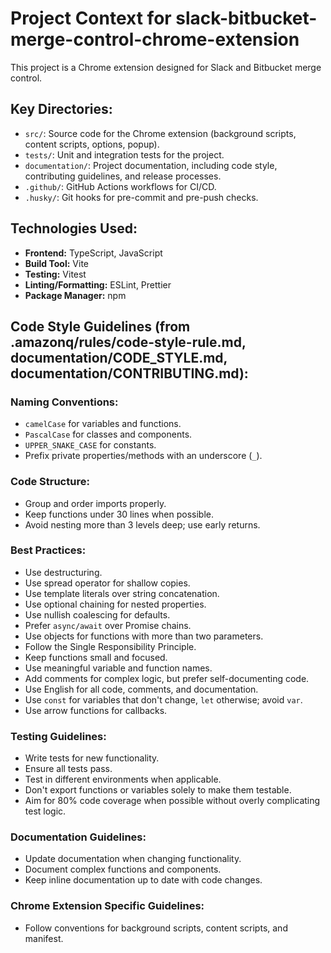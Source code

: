 # Project Context for slack-bitbucket-merge-control-chrome-extension

This project is a Chrome extension designed for Slack and Bitbucket merge control.

## Key Directories:

- `src/`: Source code for the Chrome extension (background scripts, content scripts, options, popup).
- `tests/`: Unit and integration tests for the project.
- `documentation/`: Project documentation, including code style, contributing guidelines, and release processes.
- `.github/`: GitHub Actions workflows for CI/CD.
- `.husky/`: Git hooks for pre-commit and pre-push checks.

## Technologies Used:

- **Frontend:** TypeScript, JavaScript
- **Build Tool:** Vite
- **Testing:** Vitest
- **Linting/Formatting:** ESLint, Prettier
- **Package Manager:** npm

## Code Style Guidelines (from .amazonq/rules/code-style-rule.md, documentation/CODE_STYLE.md, documentation/CONTRIBUTING.md):

### Naming Conventions:

- `camelCase` for variables and functions.
- `PascalCase` for classes and components.
- `UPPER_SNAKE_CASE` for constants.
- Prefix private properties/methods with an underscore (`_`).

### Code Structure:

- Group and order imports properly.
- Keep functions under 30 lines when possible.
- Avoid nesting more than 3 levels deep; use early returns.

### Best Practices:

- Use destructuring.
- Use spread operator for shallow copies.
- Use template literals over string concatenation.
- Use optional chaining for nested properties.
- Use nullish coalescing for defaults.
- Prefer `async/await` over Promise chains.
- Use objects for functions with more than two parameters.
- Follow the Single Responsibility Principle.
- Keep functions small and focused.
- Use meaningful variable and function names.
- Add comments for complex logic, but prefer self-documenting code.
- Use English for all code, comments, and documentation.
- Use `const` for variables that don't change, `let` otherwise; avoid `var`.
- Use arrow functions for callbacks.

### Testing Guidelines:

- Write tests for new functionality.
- Ensure all tests pass.
- Test in different environments when applicable.
- Don't export functions or variables solely to make them testable.
- Aim for 80% code coverage when possible without overly complicating test logic.

### Documentation Guidelines:

- Update documentation when changing functionality.
- Document complex functions and components.
- Keep inline documentation up to date with code changes.

### Chrome Extension Specific Guidelines:

- Follow conventions for background scripts, content scripts, and manifest.

